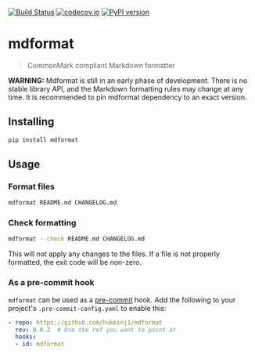 [![Build Status](https://travis-ci.com/hukkinj1/mdformat.svg?branch=master)](<https://travis-ci.com/hukkinj1/mdformat>)
[![codecov.io](https://codecov.io/gh/hukkinj1/mdformat/branch/master/graph/badge.svg)](<https://codecov.io/gh/hukkinj1/mdformat>)
[![PyPI version](https://badge.fury.io/py/mdformat.svg)](<https://badge.fury.io/py/mdformat>)

# mdformat

> CommonMark compliant Markdown formatter

**WARNING:**
Mdformat is still in an early phase of development.
There is no stable library API, and the Markdown formatting rules may change at any time.
It is recommended to pin mdformat dependency to an exact version.

## Installing

~~~bash
pip install mdformat
~~~

## Usage

### Format files

~~~bash
mdformat README.md CHANGELOG.md
~~~

### Check formatting

~~~bash
mdformat --check README.md CHANGELOG.md
~~~

This will not apply any changes to the files.
If a file is not properly formatted, the exit code will be non-zero.

### As a pre-commit hook

`mdformat` can be used as a [pre-commit](<https://github.com/pre-commit/pre-commit>) hook.
Add the following to your project's `.pre-commit-config.yaml` to enable this:

~~~yaml
- repo: https://github.com/hukkinj1/mdformat
  rev: 0.0.2  # Use the ref you want to point at
  hooks:
  - id: mdformat
~~~
